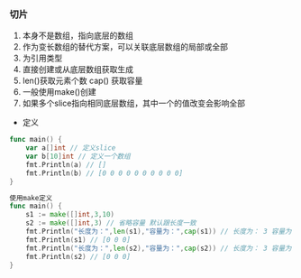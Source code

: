 ### 切片

1. 本身不是数组，指向底层的数组
2. 作为变长数组的替代方案，可以关联底层数组的局部或全部
3. 为引用类型
4. 直接创建或从底层数组获取生成
5. len()获取元素个数  cap() 获取容量
6. 一般使用make()创建
7. 如果多个slice指向相同底层数组，其中一个的值改变会影响全部

- 定义

```go
func main() {
	var a[]int // 定义slice
	var b[10]int // 定义一个数组
	fmt.Println(a) // []
	fmt.Println(b) // [0 0 0 0 0 0 0 0 0 0]
}

使用make定义
func main() {
	s1 := make([]int,3,10)
	s2 := make([]int,3) // 省略容量 默认跟长度一致
	fmt.Println("长度为：",len(s1),"容量为：",cap(s1)) // 长度为： 3 容量为： 10
	fmt.Println(s1) // [0 0 0]
	fmt.Println("长度为：",len(s2),"容量为：",cap(s2)) // 长度为： 3 容量为： 3
	fmt.Println(s2) // [0 0 0]
}
```

